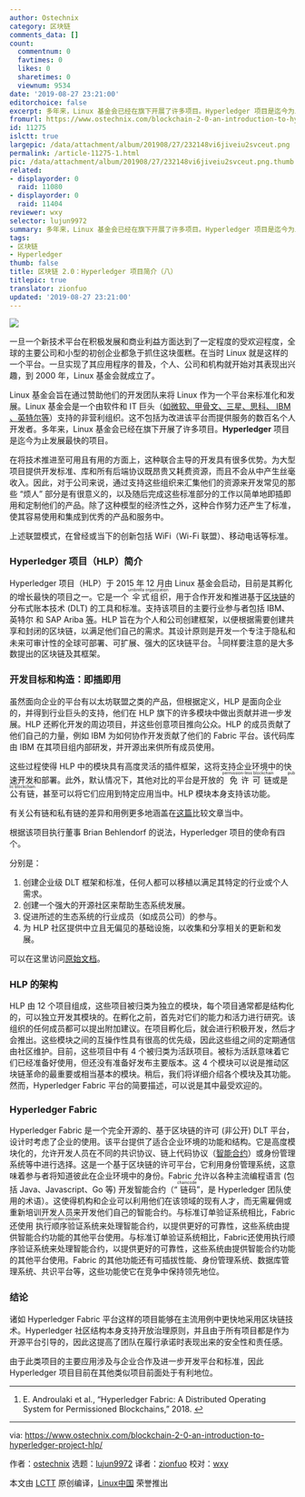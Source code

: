 ```yaml
---
author: Ostechnix
category: 区块链
comments_data: []
count:
  commentnum: 0
  favtimes: 0
  likes: 0
  sharetimes: 0
  viewnum: 9534
date: '2019-08-27 23:21:00'
editorchoice: false
excerpt: 多年来，Linux 基金会已经在旗下开展了许多项目。Hyperledger 项目是迄今为止发展最快的项目。
fromurl: https://www.ostechnix.com/blockchain-2-0-an-introduction-to-hyperledger-project-hlp/
id: 11275
islctt: true
largepic: /data/attachment/album/201908/27/232148vi6jiveiu2svceut.png
permalink: /article-11275-1.html
pic: /data/attachment/album/201908/27/232148vi6jiveiu2svceut.png.thumb.jpg
related:
- displayorder: 0
  raid: 11080
- displayorder: 0
  raid: 11404
reviewer: wxy
selector: lujun9972
summary: 多年来，Linux 基金会已经在旗下开展了许多项目。Hyperledger 项目是迄今为止发展最快的项目。
tags:
- 区块链
- Hyperledger
thumb: false
title: 区块链 2.0：Hyperledger 项目简介（八）
titlepic: true
translator: zionfuo
updated: '2019-08-27 23:21:00'
---
```


![](/data/attachment/album/201908/27/232148vi6jiveiu2svceut.png)


一旦一个新技术平台在积极发展和商业利益方面达到了一定程度的受欢迎程度，全球的主要公司和小型的初创企业都急于抓住这块蛋糕。在当时 Linux 就是这样的一个平台。一旦实现了其应用程序的普及，个人、公司和机构就开始对其表现出兴趣，到 2000 年，Linux 基金会就成立了。


Linux 基金会旨在通过赞助他们的开发团队来将 Linux 作为一个平台来标准化和发展。Linux 基金会是一个由软件和 IT 巨头（[如微软、甲骨文、三星、思科、 IBM 、英特尔等](https://www.theinquirer.net/inquirer/news/2182438/samsung-takes-seat-intel-ibm-linux-foundation)）支持的非营利组织。这不包括为改进该平台而提供服务的数百名个人开发者。多年来，Linux 基金会已经在旗下开展了许多项目。**Hyperledger** 项目是迄今为止发展最快的项目。


在将技术推进至可用且有用的方面上，这种联合主导的开发具有很多优势。为大型项目提供开发标准、库和所有后端协议既昂贵又耗费资源，而且不会从中产生丝毫收入。因此，对于公司来说，通过支持这些组织来汇集他们的资源来开发常见的那些 “烦人” 部分是有很意义的，以及随后完成这些标准部分的工作以简单地即插即用和定制他们的产品。除了这种模型的经济性之外，这种合作努力还产生了标准，使其容易使用和集成到优秀的产品和服务中。


上述联盟模式，在曾经或当下的创新包括 WiFi（Wi-Fi 联盟）、移动电话等标准。


### Hyperledger 项目（HLP）简介


Hyperledger 项目（HLP）于 2015 年 12 月由 Linux 基金会启动，目前是其孵化的增长最快的项目之一。它是一个<ruby> 伞式组织 <rt>  umbrella organization </rt></ruby>，用于合作开发和推进基于[区块链](/article-10650-1.html)的分布式账本技术 (DLT) 的工具和标准。支持该项目的主要行业参与者包括 IBM、英特尔 和 SAP Ariba [等](https://www.hyperledger.org/members)。HLP 旨在为个人和公司创建框架，以便根据需要创建共享和封闭的区块链，以满足他们自己的需求。其设计原则是开发一个专注于隐私和未来可审计性的全球可部署、可扩展、强大的区块链平台。<sup id="fnref1"> <a href="#fn1" rel="footnote">  1 </a></sup> 同样要注意的是大多数提出的区块链及其框架。


### 开发目标和构造：即插即用


虽然面向企业的平台有以太坊联盟之类的产品，但根据定义，HLP 是面向企业的，并得到行业巨头的支持，他们在 HLP 旗下的许多模块中做出贡献并进一步发展。HLP 还孵化开发的周边项目，并这些创意项目推向公众。HLP 的成员贡献了他们自己的力量，例如 IBM 为如何协作开发贡献了他们的 Fabric 平台。该代码库由 IBM 在其项目组内部研发，并开源出来供所有成员使用。


这些过程使得 HLP 中的模块具有高度灵活的插件框架，这将支持企业环境中的快速开发和部署。此外，默认情况下，其他对比的平台是开放的<ruby> 免许可链 <rt>  permission-less blockchain </rt></ruby>或是<ruby> 公有链 <rt>  public blockchain </rt></ruby>，甚至可以将它们应用到特定应用当中。HLP 模块本身支持该功能。


有关公有链和私有链的差异和用例更多地涵盖在[这篇](/article-11080-1.html)比较文章当中。


根据该项目执行董事 Brian Behlendorf 的说法，Hyperledger 项目的使命有四个。


分别是：


1. 创建企业级 DLT 框架和标准，任何人都可以移植以满足其特定的行业或个人需求。
2. 创建一个强大的开源社区来帮助生态系统发展。
3. 促进所述的生态系统的行业成员（如成员公司）的参与。
4. 为 HLP 社区提供中立且无偏见的基础设施，以收集和分享相关的更新和发展。


可以在这里访问[原始文档](http://www.hitachi.com/rev/archive/2017/r2017_01/expert/index.html)。


### HLP 的架构


HLP 由 12 个项目组成，这些项目被归类为独立的模块，每个项目通常都是结构化的，可以独立开发其模块的。在孵化之前，首先对它们的能力和活力进行研究。该组织的任何成员都可以提出附加建议。在项目孵化后，就会进行积极开发，然后才会推出。这些模块之间的互操作性具有很高的优先级，因此这些组之间的定期通信由社区维护。目前，这些项目中有 4 个被归类为活跃项目。被标为活跃意味着它们已经准备好使用，但还没有准备好发布主要版本。这 4 个模块可以说是推动区块链革命的最重要或相当基本的模块。稍后，我们将详细介绍各个模块及其功能。然而，Hyperledger Fabric 平台的简要描述，可以说是其中最受欢迎的。


### Hyperledger Fabric


Hyperledger Fabric 是一个完全开源的、基于区块链的许可 (非公开) DLT 平台，设计时考虑了企业的使用。该平台提供了适合企业环境的功能和结构。它是高度模块化的，允许开发人员在不同的共识协议、链上代码协议（[智能合约](/article-10956-1.html)）或身份管理系统等中进行选择。这是一个基于区块链的许可平台，它利用身份管理系统，这意味着参与者将知道彼此在企业环境中的身份。Fabric 允许以各种主流编程语言 (包括 Java、Javascript、Go 等) 开发智能合约（“<ruby> 链码 <rt>  chaincode </rt></ruby>”，是 Hyperledger 团队使用的术语）。这使得机构和企业可以利用他们在该领域的现有人才，而无需雇佣或重新培训开发人员来开发他们自己的智能合约。与标准订单验证系统相比，Fabric 还使用<ruby> 执行顺序验证 <rt>  execute-order-validate </rt></ruby>系统来处理智能合约，以提供更好的可靠性，这些系统由提供智能合约功能的其他平台使用。与标准订单验证系统相比，Fabric还使用执行顺序验证系统来处理智能合约，以提供更好的可靠性，这些系统由提供智能合约功能的其他平台使用。Fabric 的其他功能还有可插拔性能、身份管理系统、数据库管理系统、共识平台等，这些功能使它在竞争中保持领先地位。


### 结论


诸如 Hyperledger Fabric 平台这样的项目能够在主流用例中更快地采用区块链技术。Hyperledger 社区结构本身支持开放治理原则，并且由于所有项目都是作为开源平台引导的，因此这提高了团队在履行承诺时表现出来的安全性和责任感。


由于此类项目的主要应用涉及与企业合作及进一步开发平台和标准，因此 Hyperledger 项目目前在其他类似项目前面处于有利地位。




---


1. E. Androulaki et al., “Hyperledger Fabric: A Distributed Operating System for Permissioned Blockchains,” 2018. [↩](#fnref1)




---


via: <https://www.ostechnix.com/blockchain-2-0-an-introduction-to-hyperledger-project-hlp/>


作者：[ostechnix](https://www.ostechnix.com/author/editor/) 选题：[lujun9972](https://github.com/lujun9972) 译者：[zionfuo](https://github.com/zionfuo) 校对：[wxy](https://github.com/wxy)


本文由 [LCTT](https://github.com/LCTT/TranslateProject) 原创编译，[Linux中国](https://linux.cn/) 荣誉推出